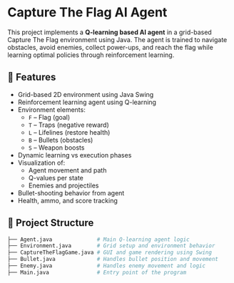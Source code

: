 # Capture The Flag AI Agent

This project implements a **Q-learning based AI agent** in a grid-based Capture The Flag environment using Java. The agent is trained to navigate obstacles, avoid enemies, collect power-ups, and reach the flag while learning optimal policies through reinforcement learning.

## 🧠 Features

- Grid-based 2D environment using Java Swing
- Reinforcement learning agent using Q-learning
- Environment elements:
  - `F` – Flag (goal)
  - `T` – Traps (negative reward)
  - `L` – Lifelines (restore health)
  - `B` – Bullets (obstacles)
  - `S` – Weapon boosts
- Dynamic learning vs execution phases
- Visualization of:
  - Agent movement and path
  - Q-values per state
  - Enemies and projectiles
- Bullet-shooting behavior from agent
- Health, ammo, and score tracking

## 📁 Project Structure

```bash
├── Agent.java              # Main Q-learning agent logic
├── Environment.java        # Grid setup and environment behavior
├── CaptureTheFlagGame.java # GUI and game rendering using Swing
├── Bullet.java             # Handles bullet position and movement
├── Enemy.java              # Handles enemy movement and logic
├── Main.java               # Entry point of the program
